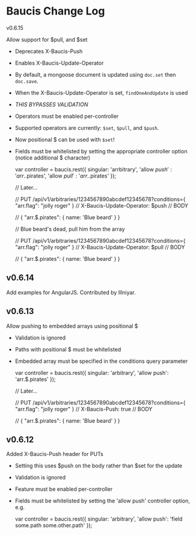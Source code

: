 Baucis Change Log
=================

v0.6.15

Allow support for $pull, and $set
  * Deprecates X-Baucis-Push
  * Enables X-Baucis-Update-Operator
  * By default, a mongoose document is updated using `doc.set` then `doc.save`.
  * When the X-Baucis-Update-Operator is set, `findOneAndUpdate` is used
  * *THIS BYPASSES VALIDATION*
  * Operators must be enabled per-controller
  * Supported operators are currently: `$set`, `$pull`, and `$push`.
  * Now positional $ can be used with `$set`!
  * Fields must be whitelisted by setting the appropriate controller option (notice additional $ character)

    var controller = baucis.rest({
      singular: 'arrbitrary',
      'allow $push': 'arr.$.pirates',
      'allow $pull': 'arr.$.pirates'
    });

    // Later...

    // PUT /api/v1/arbitraries/1234567890abcdef12345678?conditions={ "arr.flag": "jolly roger" }
    // X-Baucis-Update-Operator: $push
    // BODY

    //   { "arr.$.pirates": { name: 'Blue beard' } }

    // Blue beard's dead, pull him from the array

    // PUT /api/v1/arbitraries/1234567890abcdef12345678?conditions={ "arr.flag": "jolly roger" }
    // X-Baucis-Update-Operator: $pull
    // BODY

    //   { "arr.$.pirates": { name: 'Blue beard' } }


v0.6.14
-------

Add examples for AngularJS.  Contributed by Illniyar.

v0.6.13
-------

Allow pushing to embedded arrays using positional $
  * Validation is ignored
  * Paths with positional $ must be whitelisted
  * Embedded array must be specified in the conditions query parameter

    var controller = baucis.rest({
      singular: 'arbitrary',
      'allow push': 'arr.$.pirates'
    });

    // Later...
      
    // PUT /api/v1/arbitraries/1234567890abcdef12345678?conditions={ "arr.flag": "jolly roger" }
    // X-Baucis-Push: true
    // BODY
    
    //   { "arr.$.pirates": { name: 'Blue beard' } }

v0.6.12
-------

Added X-Baucis-Push header for PUTs
 * Setting this uses $push on the body rather than $set for the update
 * Validation is ignored
 * Feature must be enabled per-controller
 * Fields must be whitelisted by setting the 'allow push' controller option, e.g.

    var controller = baucis.rest({ 
      singular: 'arbitrary', 
      'allow push': 'field some.path some.other.path' 
    });
